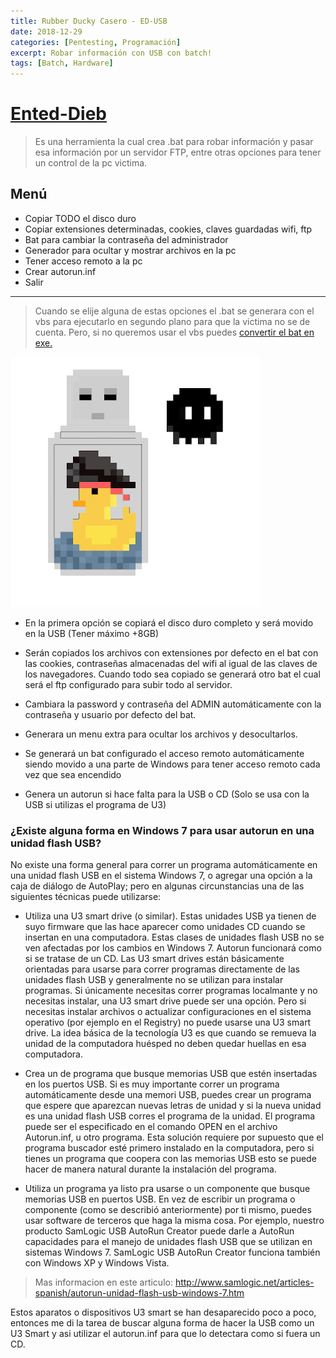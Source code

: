 ```yaml
---
title: Rubber Ducky Casero - ED-USB 
date: 2018-12-29
categories: [Pentesting, Programación]
excerpt: Robar información con USB con batch!
tags: [Batch, Hardware]
---
```


# [Ented-Dieb](https://github.com/Sstandby/Enten-Dieb-USB)

> Es una herramienta la cual crea .bat para robar información y pasar esa información por un servidor FTP, entre otras opciones para tener un control de la pc victima.  

## Menú

 - Copiar TODO el disco duro
 - Copiar extensiones determinadas, cookies, claves guardadas wifi, ftp
 - Bat para cambiar la contraseña del administrador
 - Generador para ocultar y mostrar archivos en la pc
 - Tener acceso remoto a la pc
 - Crear autorun.inf
 - Salir

-------

> Cuando se elije alguna de estas opciones el .bat se generara con el vbs para ejecutarlo en segundo plano para que la victima no se de cuenta. Pero, si no queremos usar el vbs puedes [convertir el bat en exe.](https://www.softzone.es/2017/09/16/como-convertir-archivos-bat-a-exe-en-windows/)

![ed-usb](/assets/img/post/01/ed-usb.gif)

- En la primera opción se copiará el disco duro completo y será movido en la USB (Tener máximo +8GB)  
- Serán copiados los archivos con extensiones por defecto en el bat con las cookies, contraseñas almacenadas del wifi al igual de las claves de los navegadores. Cuando todo sea copiado se generará otro bat el cual será el ftp configurado para subir todo al servidor.
- Cambiara la password y contraseña del ADMIN automáticamente con la contraseña y usuario por defecto del bat.  

- Generara un menu extra para ocultar los archivos y desocultarlos.

- Se generará un bat configurado el acceso remoto automáticamente siendo movido a una parte de Windows para tener acceso remoto cada vez que sea encendido

- Genera un autorun si hace falta para la USB o CD (Solo se usa con la USB si utilizas el programa de U3)

### ¿Existe alguna forma en Windows 7 para usar autorun en una unidad flash USB?


No existe una forma general para correr un programa automáticamente en una unidad flash USB en el sistema Windows 7, o agregar una opción a la caja de diálogo de AutoPlay; pero en algunas circunstancias una de las siguientes técnicas puede utilizarse:  
  

- Utiliza una U3 smart drive (o similar). Estas unidades USB ya tienen de suyo firmware que las hace aparecer como unidades CD cuando se insertan en una computadora. Estas clases de unidades flash USB no se ven afectadas por los cambios en Windows 7. Autorun funcionará como si se tratase de un CD. Las U3 smart drives están básicamente orientadas para usarse para correr programas directamente de las unidades flash USB y generalmente no se utilizan para instalar programas. Si únicamente necesitas correr programas localmante y no necesitas instalar, una U3 smart drive puede ser una opción. Pero si necesitas instalar archivos o actualizar configuraciones en el sistema operativo (por ejemplo en el Registry) no puede usarse una U3 smart drive. La idea básica de la tecnología U3 es que cuando se remueva la unidad de la computadora huésped no deben quedar huellas en esa computadora.  
  

- Crea un de programa que busque memorias USB que estén insertadas en los puertos USB. Si es muy importante correr un programa automáticamente desde una memori USB, puedes crear un programa que espere que aparezcan nuevas letras de unidad y si la nueva unidad es una unidad flash USB corres el programa de la unidad. El programa puede ser el especificado en el comando OPEN en el archivo Autorun.inf, u otro programa. Esta solución requiere por supuesto que el programa buscador esté primero instalado en la computadora, pero si tienes un programa que coopera con las memorias USB esto se puede hacer de manera natural durante la instalación del programa.  
  

- Utiliza un programa ya listo pra usarse o un componente que busque memorias USB en puertos USB. En vez de escribir un programa o componente (como se describió anteriormente) por ti mismo, puedes usar software de terceros que haga la misma cosa. Por ejemplo, nuestro producto SamLogic USB AutoRun Creator puede darle a AutoRun capacidades para el manejo de unidades flash USB que se utilizan en sistemas Windows 7. SamLogic USB AutoRun Creator funciona también con Windows XP y Windows Vista.  
  

> Mas informacion en este articulo: http://www.samlogic.net/articles-spanish/autorun-unidad-flash-usb-windows-7.htm
  

Estos aparatos o dispositivos U3 smart se han desaparecido poco a poco, entonces me di la tarea de buscar alguna forma de hacer la USB como un U3 Smart y asi utilizar el autorun.inf para que lo detectara como si fuera un CD.  
